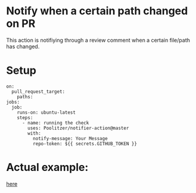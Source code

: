 # Notify when a certain path changed on PR

This action is notifiying through a review comment when a certain file/path has changed.

# Setup

```workflow
on:
  pull_request_target:
    paths: 
jobs:
  job:
    runs-on: ubuntu-latest
    steps:
      - name: running the check
        uses: Poolitzer/notifier-action@master
        with:
          notify-message: Your Message
          repo-token: ${{ secrets.GITHUB_TOKEN }}
```

# Actual example:
[here](https://github.com/Poolitzer/python-telegram-bot/blob/github_actions/.github/workflows/example_change_warning.yml)

